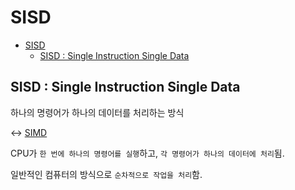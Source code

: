 # SISD

- [SISD](#sisd)
  - [SISD : Single Instruction Single Data](#sisd--single-instruction-single-data)

## SISD : Single Instruction Single Data

하나의 명령어가 하나의 데이터를 처리하는 방식

↔ [SIMD](SIMD.md)

CPU가 `한 번에 하나의 명령어를 실행`하고, `각 명령어가 하나의 데이터에 처리`됨.

일반적인 컴퓨터의 방식으로 `순차적으로 작업을 처리`함.
